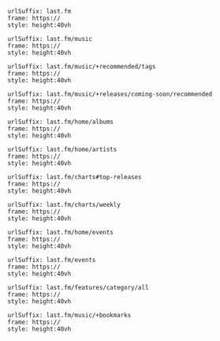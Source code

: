 
```custom-frames
urlSuffix: last.fm
frame: https://
style: height:40vh
```

```custom-frames
urlSuffix: last.fm/music
frame: https://
style: height:40vh
```

```custom-frames
urlSuffix: last.fm/music/+recommended/tags
frame: https://
style: height:40vh
```

```custom-frames
urlSuffix: last.fm/music/+releases/coming-soon/recommended
frame: https://
style: height:40vh
```

```custom-frames
urlSuffix: last.fm/home/albums
frame: https://
style: height:40vh
```

```custom-frames
urlSuffix: last.fm/home/artists
frame: https://
style: height:40vh
```

```custom-frames
urlSuffix: last.fm/charts#top-releases
frame: https://
style: height:40vh
```

```custom-frames
urlSuffix: last.fm/charts/weekly
frame: https://
style: height:40vh
```

```custom-frames
urlSuffix: last.fm/home/events
frame: https://
style: height:40vh
```

```custom-frames
urlSuffix: last.fm/events
frame: https://
style: height:40vh
```

```custom-frames
urlSuffix: last.fm/features/category/all
frame: https://
style: height:40vh
```

```custom-frames
urlSuffix: last.fm/music/+bookmarks
frame: https://
style: height:40vh
```
